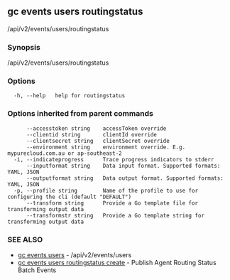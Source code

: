 ## gc events users routingstatus

/api/v2/events/users/routingstatus

### Synopsis

/api/v2/events/users/routingstatus

### Options

```
  -h, --help   help for routingstatus
```

### Options inherited from parent commands

```
      --accesstoken string    accessToken override
      --clientid string       clientId override
      --clientsecret string   clientSecret override
      --environment string    environment override. E.g. mypurecloud.com.au or ap-southeast-2
  -i, --indicateprogress      Trace progress indicators to stderr
      --inputformat string    Data input format. Supported formats: YAML, JSON
      --outputformat string   Data output format. Supported formats: YAML, JSON
  -p, --profile string        Name of the profile to use for configuring the cli (default "DEFAULT")
      --transform string      Provide a Go template file for transforming output data
      --transformstr string   Provide a Go template string for transforming output data
```

### SEE ALSO

* [gc events users](gc_events_users.html)	 - /api/v2/events/users
* [gc events users routingstatus create](gc_events_users_routingstatus_create.html)	 - Publish Agent Routing Status Batch Events


